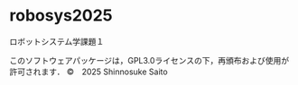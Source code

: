# robosys2025
ロボットシステム学課題１









このソフトウェアパッケージは，GPL3.0ライセンスの下，再頒布および使用が許可されます．
©　2025 Shinnosuke Saito
